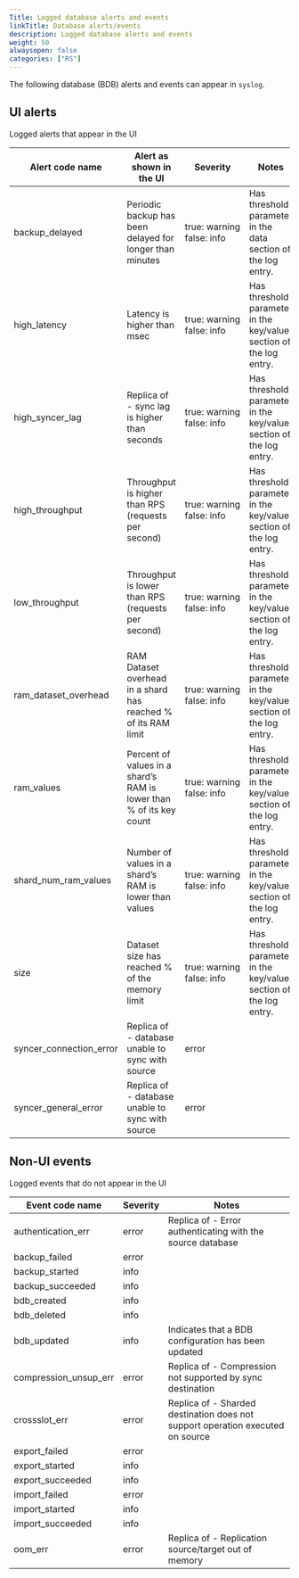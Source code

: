 ```yaml
---
Title: Logged database alerts and events
linkTitle: Database alerts/events
description: Logged database alerts and events
weight: 50
alwaysopen: false
categories: ["RS"]
---
```


The following database (BDB) alerts and events can appear in `syslog`.

## UI alerts

Logged alerts that appear in the UI

| Alert code name | Alert as shown in the UI | Severity | Notes |
|-----------------|--------------------------|----------|-------|
backup_delayed | Periodic backup has been delayed for longer than <threshold> minutes | true:&nbsp;warning<br />false: info | Has threshold parameter in the data section of the log entry.
high_latency | Latency is higher than <threshold> msec | true:&nbsp;warning<br />false: info | Has threshold parameter in the key/value section of the log entry.
high_syncer_lag | Replica of - sync lag is higher than <threshold> seconds | true:&nbsp;warning<br />false: info | Has threshold parameter in the key/value section of the log entry.
high_throughput | Throughput is higher than <threshold> RPS (requests per second) | true:&nbsp;warning<br />false: info | Has threshold parameter in the key/value section of the log entry.
low_throughput | Throughput is lower than <threshold> RPS (requests per second) | true:&nbsp;warning<br />false: info | Has threshold parameter in the key/value section of the log entry.
ram_dataset_overhead | RAM Dataset overhead in a shard has reached <threshold>% of its RAM limit | true:&nbsp;warning<br />false: info | Has threshold parameter in the key/value section of the log entry.
ram_values | Percent of values in a shard’s RAM is lower than <threshold>% of its key count | true:&nbsp;warning<br />false: info | Has threshold parameter in the key/value section of the log entry.
shard_num_ram_values | Number of values in a shard’s RAM is lower than <threshold> values | true:&nbsp;warning<br />false: info | Has threshold parameter in the key/value section of the log entry.
size | Dataset size has reached <threshold>% of the memory limit | true:&nbsp;warning<br />false: info | Has threshold parameter in the key/value section of the log entry.
syncer_connection_error | Replica of - database unable to sync with source | error |  
syncer_general_error | Replica of - database unable to sync with source | error |  

## Non-UI events

Logged events that do not appear in the UI

| Event code name | Severity | Notes |
|-----------------|----------|-------|
| authentication_err | error | Replica of - Error authenticating with the source database |
| backup_failed | error |  |
| backup_started | info |  |
| backup_succeeded | info |  |
| bdb_created | info |  |
| bdb_deleted | info |  |
| bdb_updated | info | Indicates that a BDB configuration has been updated |
| compression_unsup_err | error | Replica of - Compression not supported by sync destination |
| crossslot_err | error | Replica of - Sharded destination does not support operation executed on source |
| export_failed | error |  |
| export_started | info |  |
| export_succeeded | info |  |
| import_failed | error |  |
| import_started | info |  |
| import_succeeded | info |  |
| oom_err | error | Replica of - Replication source/target out of memory |